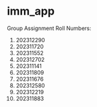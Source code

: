 # imm_app

Group Assignment
Roll Numbers:
1. 202312290
2. 202311720
3. 202311552
4. 202312702
5. 202311141
6. 202311809
7. 202311676
8. 202312580
9. 202312219
10. 202311883
